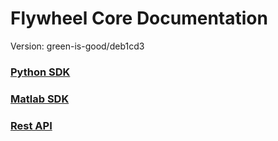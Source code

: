 # Flywheel Core Documentation
Version: green-is-good/deb1cd3

### [Python SDK](python/)

### [Matlab SDK](matlab/)

### [Rest API](swagger/index.html)


